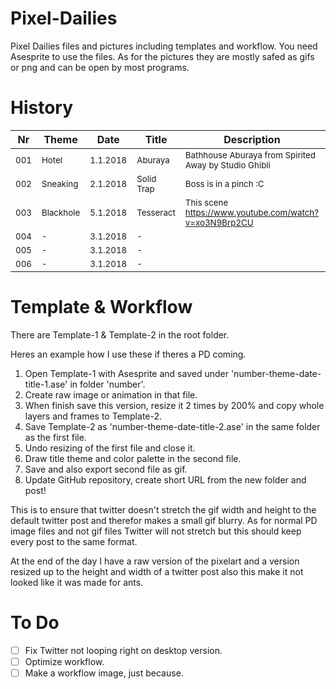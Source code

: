 # Pixel-Dailies
Pixel Dailies files and pictures including templates and workflow.
You need Asesprite to use the files. As for the pictures they are mostly safed as gifs or png and can be open by most programs.

# History
| Nr  | Theme | Date  | Title | Description | Time | URL |
| ------------- | ------------- | ------------- | ------------- | ------------- | ------------- | ------------- |
| <sub>001</sub> | <sub>Hotel</sub> | <sub>1.1.2018</sub> | <sub>Aburaya</sub> | <sub>Bathhouse Aburaya from Spirited Away by Studio Ghibli</sub> | <sub>+3h</sub> | <sub>https://twitter.com/ErisTubo/status/947912868627918849</sub>
| <sub>002</sub> | <sub>Sneaking</sub> | <sub>2.1.2018</sub> | <sub>Solid Trap</sub> | <sub>Boss is in a pinch :C</sub> | <sub>3h</sub> | <sub>https://twitter.com/ErisTubo/status/948332650326102017</sub>
| <sub>003</sub> | <sub>Blackhole</sub> | <sub>5.1.2018</sub> | <sub>Tesseract</sub> | <sub>This scene https://www.youtube.com/watch?v=xo3N9Brp2CU</sub> | <sub>-5h</sub> | <sub>https://twitter.com/ErisTubo/status/949072981581582337</sub>
| <sub>004</sub> | <sub>-</sub> | <sub>3.1.2018</sub> | <sub>-</sub> | <sub></sub> | <sub>0h</sub> | <sub></sub>
| <sub>005</sub> | <sub>-</sub> | <sub>3.1.2018</sub> | <sub>-</sub> | <sub></sub> | <sub>0h</sub> | <sub></sub>
| <sub>006</sub> | <sub>-</sub> | <sub>3.1.2018</sub> | <sub>-</sub> | <sub></sub> | <sub>0h</sub> | <sub></sub>


# Template & Workflow
There are Template-1 & Template-2 in the root folder.

Heres an example how I use these if theres a PD coming.
1. Open Template-1 with Asesprite and saved under 'number-theme-date-title-1.ase' in folder 'number'.
2. Create raw image or animation in that file.
3. When finish save this version, resize it 2 times by 200% and copy whole layers and frames to Template-2.
4. Save Template-2 as 'number-theme-date-title-2.ase' in the same folder as the first file.
5. Undo resizing of the first file and close it.
6. Draw title theme and color palette in the second file.
7. Save and also export second file as gif.
8. Update GitHub repository, create short URL from the new folder and post!

This is to ensure that twitter doesn't stretch the gif width and height to the default twitter post and therefor makes a small gif blurry.
As for normal PD image files and not gif files Twitter will not stretch but this should keep every post to the same format.

At the end of the day I have a raw version of the pixelart and a version resized up to the height and width of a twitter post also this make it not looked like it was made for ants.

# To Do
- [ ] Fix Twitter not looping right on desktop version.
- [ ] Optimize workflow.
- [ ] Make a workflow image, just because.
